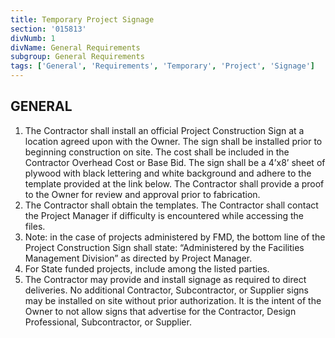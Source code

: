 ```yaml
---
title: Temporary Project Signage
section: '015813'
divNumb: 1
divName: General Requirements
subgroup: General Requirements
tags: ['General', 'Requirements', 'Temporary', 'Project', 'Signage']
---
```


## GENERAL

1. The Contractor shall install an official Project Construction Sign at a location agreed upon with the Owner. The sign shall be installed prior to beginning construction on site. The cost shall be included in the Contractor Overhead Cost or Base Bid. The sign shall be a 4’x8’ sheet of plywood with black lettering and white background and adhere to the template provided at the link below. The Contractor shall provide a proof to the Owner for review and approval prior to fabrication.
2. The Contractor shall obtain the templates. The Contractor shall contact the Project Manager if difficulty is encountered while accessing the files.
3. Note: in the case of projects administered by FMD, the bottom line of the Project Construction Sign shall state: “Administered by the Facilities Management Division” as directed by Project Manager.
4. For State funded projects, include among the listed parties.
5. The Contractor may provide and install signage as required to direct deliveries. No additional Contractor, Subcontractor, or Supplier signs may be installed on site without prior authorization. It is the intent of the Owner to not allow signs that advertise for the Contractor, Design Professional, Subcontractor, or Supplier.

